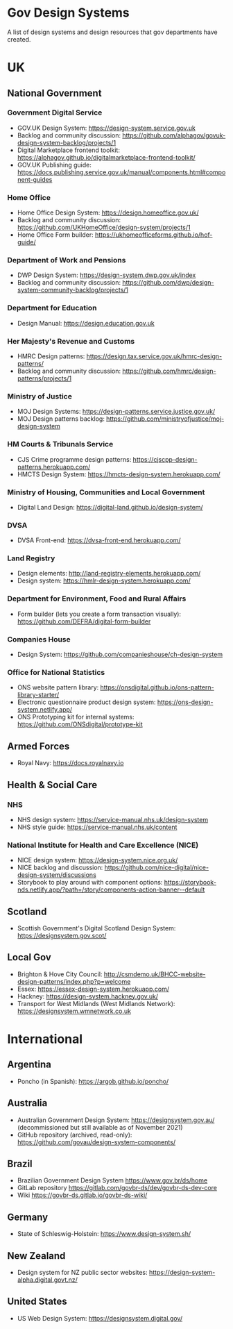 # Gov Design Systems
A list of design systems and design resources that gov departments have created.

# UK

## National Government

### Government Digital Service
- GOV.UK Design System: https://design-system.service.gov.uk
- Backlog and community discussion: https://github.com/alphagov/govuk-design-system-backlog/projects/1
- Digital Marketplace frontend toolkit: https://alphagov.github.io/digitalmarketplace-frontend-toolkit/
- GOV.UK Publishing guide: https://docs.publishing.service.gov.uk/manual/components.html#component-guides

### Home Office
- Home Office Design System: https://design.homeoffice.gov.uk/
- Backlog and community discussion: https://github.com/UKHomeOffice/design-system/projects/1
- Home Office Form builder: https://ukhomeofficeforms.github.io/hof-guide/

### Department of Work and Pensions
- DWP Design System: https://design-system.dwp.gov.uk/index
- Backlog and community discussion: https://github.com/dwp/design-system-community-backlog/projects/1

### Department for Education
- Design Manual: https://design.education.gov.uk

### Her Majesty's Revenue and Customs
- HMRC Design patterns: https://design.tax.service.gov.uk/hmrc-design-patterns/
- Backlog and community discussion: https://github.com/hmrc/design-patterns/projects/1

### Ministry of Justice
- MOJ Design Systems: https://design-patterns.service.justice.gov.uk/
- MOJ Design patterns backlog: https://github.com/ministryofjustice/moj-design-system

### HM Courts & Tribunals Service
- CJS Crime programme design patterns: https://cjscpp-design-patterns.herokuapp.com/
- HMCTS Design System: https://hmcts-design-system.herokuapp.com/

### Ministry of Housing, Communities and Local Government
- Digital Land Design: https://digital-land.github.io/design-system/

### DVSA
- DVSA Front-end: https://dvsa-front-end.herokuapp.com/

### Land Registry
- Design elements: http://land-registry-elements.herokuapp.com/
- Design system: https://hmlr-design-system.herokuapp.com/

### Department for Environment, Food and Rural Affairs
- Form builder (lets you create a form transaction visually): https://github.com/DEFRA/digital-form-builder

### Companies House
- Design System: https://github.com/companieshouse/ch-design-system

### Office for National Statistics
- ONS website pattern library: https://onsdigital.github.io/ons-pattern-library-starter/
- Electronic questionnaire product design system: https://ons-design-system.netlify.app/
- ONS Prototyping kit for internal systems: https://github.com/ONSdigital/prototype-kit

## Armed Forces
- Royal Navy: https://docs.royalnavy.io

## Health & Social Care

### NHS
- NHS design system: https://service-manual.nhs.uk/design-system
- NHS style guide: https://service-manual.nhs.uk/content

### National Institute for Health and Care Excellence (NICE)
- NICE design system: https://design-system.nice.org.uk/
- NICE backlog and discussion: https://github.com/nice-digital/nice-design-system/discussions
- Storybook to play around with component options: https://storybook-nds.netlify.app/?path=/story/components-action-banner--default

## Scotland
- Scottish Government's Digital Scotland Design System: https://designsystem.gov.scot/

## Local Gov
- Brighton & Hove City Council: http://csmdemo.uk/BHCC-website-design-patterns/index.php?p=welcome
- Essex: https://essex-design-system.herokuapp.com/
- Hackney: https://design-system.hackney.gov.uk/
- Transport for West Midlands (West Midlands Network): https://designsystem.wmnetwork.co.uk

# International

## Argentina
- Poncho (in Spanish): https://argob.github.io/poncho/

## Australia
- Australian Government Design System: https://designsystem.gov.au/ (decommissioned but still available as of November 2021)
- GitHub repository (archived, read-only): https://github.com/govau/design-system-components/

## Brazil
- Brazilian Government Design System https://www.gov.br/ds/home
- GitLab repository https://gitlab.com/govbr-ds/dev/govbr-ds-dev-core
- Wiki https://govbr-ds.gitlab.io/govbr-ds-wiki/

## Germany
- State of Schleswig-Holstein: https://www.design-system.sh/

## New Zealand
- Design system for NZ public sector websites: https://design-system-alpha.digital.govt.nz/

## United States
- US Web Design System: https://designsystem.digital.gov/


